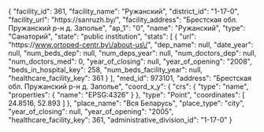 {
    "facility_id": 361,
    "facility_name": "Ружанский",
    "district_id": "1-17-0",
    "facility_url": "https:\/\/sanruzh.by\/",
    "facility_address": "Брестская обл. Пружанский р-н д. Заполье",
    "ap_1": "0",
    "name": "Ружанский",
    "type": "Санаторий",
    "state": "public institution",
    "stats": [
        {
            "url": "https:\/\/www.ortoped-centr.by\/about-us\/",
            "dep_name": null,
            "date_year": null,
            "num_beds_dep": null,
            "num_deps_year": null,
            "num_doctors_dep": null,
            "num_doctors_med": 0,
            "year_of_closing": null,
            "year_of_opening": "2008",
            "beds_in_hospital_key": 258,
            "num_beds_facility_year": null,
            "healthcare_facility_key": 361
        }
    ],
    "med_id": 973101,
    "address": "Брестская обл. Пружанский р-н д. Заполье",
    "coord_x_y": {
        "crs": {
            "type": "name",
            "properties": {
                "name": "EPSG:4326"
            }
        },
        "type": "Point",
        "coordinates": [
            24.8516,
            52.893
        ]
    },
    "place_name": "Вся Беларусь",
    "place_type": "city",
    "year_of_closing": null,
    "year_of_opening": "2005",
    "healthcare_facility_key": 361,
    "administrative_division_id": "1-17-0"
}